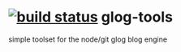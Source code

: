 [![build status](https://secure.travis-ci.org/wlaurance/glog-tools.png)](http://travis-ci.org/wlaurance/glog-tools)
glog-tools
==========

simple toolset for the node/git glog blog engine